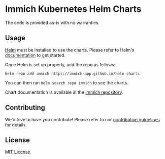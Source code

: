 # Immich Kubernetes Helm Charts

The code is provided as-is with no warranties.

## Usage

[Helm](https://helm.sh) must be installed to use the charts.
Please refer to Helm's [documentation](https://helm.sh/docs/) to get started.

Once Helm is set up properly, add the repo as follows:

```console
helm repo add immich https://immich-app.github.io/helm-charts
```

You can then run `helm search repo immich` to see the charts.

Chart documentation is available in the [immich repository](https://github.com/immich-app/immich-charts).

## Contributing

We'd love to have you contribute! Please refer to our [contribution guidelines](https://immich.app/docs/overview/support-the-project) for details.

## License

<!-- Keep full URL links to repo files because this README syncs from main to gh-pages.  -->
[MIT License](https://github.com/immich-app/immich/blob/main/LICENSE).

